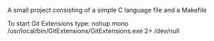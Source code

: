 A small project consisting of a simple C language file and a Makefile

To start Git Extensions type:
nohup mono /usr/local/bin/GitExtensions/GitExtensions.exe 2> /dev/null

